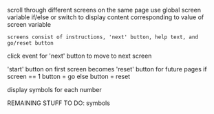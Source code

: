 scroll through different screens on the same page 
    use global screen variable
    if/else or switch to display content corresponding to value of screen variable
    
    screens consist of instructions, 'next' button, help text, and go/reset button

click event for 'next' button to move to next screen

'start' button on first screen becomes 'reset' button for future pages
    if screen == 1
        button = go
    else
        button = reset

display symbols for each number

REMAINING STUFF TO DO:
symbols